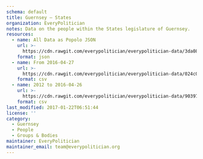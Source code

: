 ```yaml
---
schema: default
title: Guernsey — States
organization: EveryPolitician
notes: Data on the people within the States legislature of Guernsey.
resources:
  - name: All Data as Popolo JSON
    url: >-
      https://cdn.rawgit.com/everypolitician/everypolitician-data/3da0833b912086cffcdbd7d5e6acacba70f28876/data/Guernsey/States/ep-popolo-v1.0.json
    format: json
  - name: From 2016-04-27
    url: >-
      https://cdn.rawgit.com/everypolitician/everypolitician-data/024c0829bdd6e20fae653f74c66df10ee4140863/data/Guernsey/States/term-2016.csv
    format: csv
  - name: 2012 to 2016-04-26
    url: >-
      https://cdn.rawgit.com/everypolitician/everypolitician-data/90397c4bc9626d5a223c4f8ed6d52ecf05e381d1/data/Guernsey/States/term-2012.csv
    format: csv
last_modified: 2017-01-22T06:51:44
license: ''
category:
  - Guernsey
  - People
  - Groups & Bodies
maintainer: EveryPolitician
maintainer_email: team@everypolitician.org
---
```

